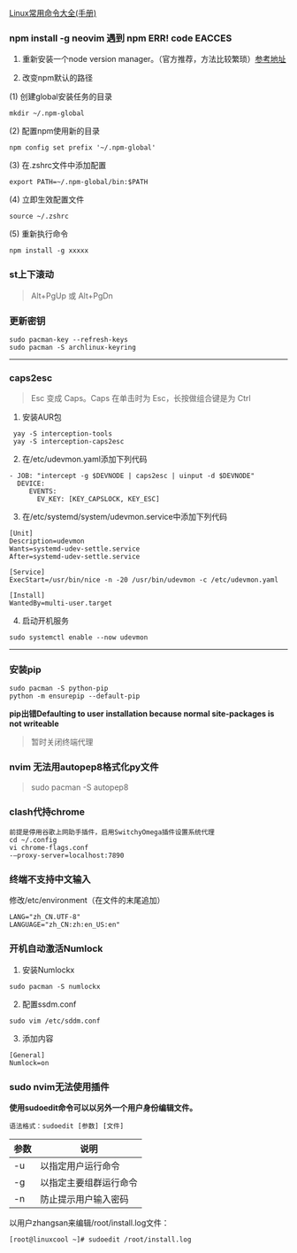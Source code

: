 [Linux常用命令大全(手册)](https://linuxcommand.p2hp.com/)

### npm install -g neovim 遇到 npm ERR! code EACCES

1. 重新安装一个node version manager。（官方推荐，方法比较繁琐）[参考地址](https://docs.npmjs.com/downloading-and-installing-node-js-and-npm)


2. 改变npm默认的路径

(1) 创建global安装任务的目录 
```
mkdir ~/.npm-global
```
(2) 配置npm使用新的目录
```
npm config set prefix '~/.npm-global'
```
(3) 在.zshrc文件中添加配置
```
export PATH=~/.npm-global/bin:$PATH
```
(4) 立即生效配置文件
```
source ~/.zshrc
```
(5) 重新执行命令
```
npm install -g xxxxx
```


### st上下滚动
> Alt+PgUp 或 Alt+PgDn


### 更新密钥
```
sudo pacman-key --refresh-keys
sudo pacman -S archlinux-keyring
```
---

### caps2esc
> Esc 变成 Caps。Caps 在单击时为 Esc，长按做组合键是为 Ctrl

1. 安装AUR包
```
 yay -S interception-tools
 yay -S interception-caps2esc
```

2. 在/etc/udevmon.yaml添加下列代码

```
- JOB: "intercept -g $DEVNODE | caps2esc | uinput -d $DEVNODE"
  DEVICE:
     EVENTS:
       EV_KEY: [KEY_CAPSLOCK, KEY_ESC]
```


3. 在/etc/systemd/system/udevmon.service中添加下列代码

```
[Unit]
Description=udevmon
Wants=systemd-udev-settle.service
After=systemd-udev-settle.service

[Service]
ExecStart=/usr/bin/nice -n -20 /usr/bin/udevmon -c /etc/udevmon.yaml

[Install]
WantedBy=multi-user.target
```

4. 启动开机服务

```
sudo systemctl enable --now udevmon
```
---
### 安装pip
```
sudo pacman -S python-pip
python -m ensurepip --default-pip
```

**pip出错Defaulting to user installation because normal site-packages is not writeable**
> 暂时关闭终端代理


### nvim 无法用autopep8格式化py文件
> sudo pacman -S autopep8

### clash代持chrome
```
前提是停用谷歌上网助手插件，启用SwitchyOmega插件设置系统代理
cd ~/.config
vi chrome-flags.conf
-–proxy-server=localhost:7890
```

###  终端不支持中文输入

修改/etc/environment（在文件的末尾追加）
```
LANG="zh_CN.UTF-8"
LANGUAGE="zh_CN:zh:en_US:en"
```

### 开机自动激活Numlock

1. 安装Numlockx
```
sudo pacman -S numlockx
```

2. 配置ssdm.conf

```
sudo vim /etc/sddm.conf
```

3. 添加内容

```
[General]
Numlock=on
```

### sudo nvim无法使用插件

**使用sudoedit命令可以以另外一个用户身份编辑文件。**  

`语法格式：sudoedit [参数] [文件]`

| 参数 | 说明 |
| --- | --- |
| -u | 以指定用户运行命令 |
| -g | 以指定主要组群运行命令 |
| -n | 防止提示用户输入密码 |

以用户zhangsan来编辑/root/install.log文件：  

```
[root@linuxcool ~]# sudoedit /root/install.log
```
